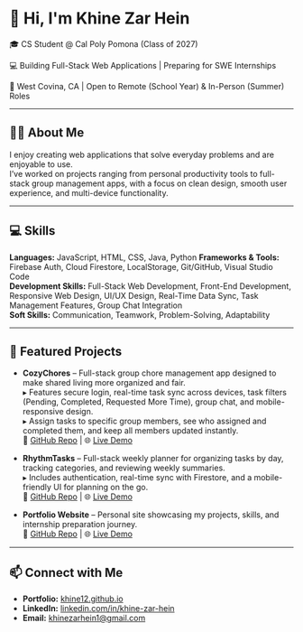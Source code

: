 # 👋 Hi, I'm Khine Zar Hein

🎓 CS Student @ Cal Poly Pomona (Class of 2027)  

💻 Building Full-Stack Web Applications | Preparing for SWE Internships

📍 West Covina, CA | Open to Remote (School Year) & In-Person (Summer) Roles  

---

## 🙋‍♀️ About Me
I enjoy creating web applications that solve everyday problems and are enjoyable to use.  
I’ve worked on projects ranging from personal productivity tools to full-stack group management apps, with a focus on clean design, smooth user experience, and multi-device functionality.

---

## 💻 Skills
**Languages:** JavaScript, HTML, CSS, Java, Python 
**Frameworks & Tools:** Firebase Auth, Cloud Firestore, LocalStorage, Git/GitHub, Visual Studio Code  
**Development Skills:** Full-Stack Web Development, Front-End Development, Responsive Web Design, UI/UX Design, Real-Time Data Sync, Task Management Features, Group Chat Integration  
**Soft Skills:** Communication, Teamwork, Problem-Solving, Adaptability

---

## 🌟 Featured Projects
- **CozyChores** – Full-stack group chore management app designed to make shared living more organized and fair.  
  ▸ Features secure login, real-time task sync across devices, task filters (Pending, Completed, Requested More Time), group chat, and mobile-responsive design.  
  ▸ Assign tasks to specific group members, see who assigned and completed them, and keep all members updated instantly.  
  🔗 [GitHub Repo](https://github.com/Khine12/CozyChores) | 🌐 [Live Demo](https://khine12.github.io/CozyChores)

- **RhythmTasks** – Full-stack weekly planner for organizing tasks by day, tracking categories, and reviewing weekly summaries.  
  ▸ Includes authentication, real-time sync with Firestore, and a mobile-friendly UI for planning on the go.  
  🔗 [GitHub Repo](https://github.com/Khine12/RhythmTasks) | 🌐 [Live Demo](https://khine12.github.io/RhythmTasks)

- **Portfolio Website** – Personal site showcasing my projects, skills, and internship preparation journey.  
  🔗 [GitHub Repo](https://github.com/Khine12/Khine12.github.io) | 🌐 [Live Demo](https://khine12.github.io/)

---

## 📫 Connect with Me
- **Portfolio:** [khine12.github.io](https://khine12.github.io/)  
- **LinkedIn:** [linkedin.com/in/khine-zar-hein](https://linkedin.com/in/khine-zar-hein)  
- **Email:** khinezarhein1@gmail.com
